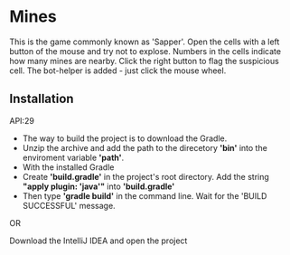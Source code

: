 # Mines
 This is the game commonly known as 'Sapper'. Open the cells with a left button of the mouse and try not to explose. Numbers in the cells indicate how many mines are nearby.
 Click the right button to flag the suspicious cell. The bot-helper is added - just click the mouse wheel.
## Installation
API:29

* The way to build the project is to download the Gradle. 
* Unzip the archive and add the path to the direcetory **'bin'** into the enviroment variable **'path'**.
* With the installed Gradle
* Create **'build.gradle'** in the project's root directory. Add the string **"apply plugin: 'java'"** into **'build.gradle'**
* Then type **'gradle build'** in the command line. Wait for the 'BUILD SUCCESSFUL' message.

OR

Download the IntelliJ IDEA and open the project
